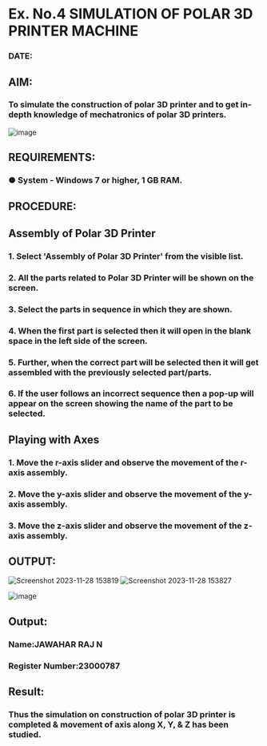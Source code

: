 # Ex. No.4 SIMULATION OF POLAR 3D PRINTER MACHINE

### DATE: 

## AIM:
### To simulate the construction of polar 3D printer and to get in-depth knowledge of mechatronics of polar 3D printers.

![image](https://github.com/Sellakumar1987/Ex.-No.-4---SIMULATION-OF-POLAR-3D-PRINTER-MACHINE/assets/113594316/b551f195-9877-49a2-99bb-a9efcfb3381a)

## REQUIREMENTS:
### ●	System - Windows 7 or higher, 1 GB RAM.

## PROCEDURE:

## Assembly of Polar 3D Printer
### 1.	Select 'Assembly of Polar 3D Printer' from the visible list.
### 2.	All the parts related to Polar 3D Printer will be shown on the screen.
### 3.	Select the parts in sequence in which they are shown.
### 4.	When the first part is selected then it will open in the blank space in the left side of the screen.
### 5.	Further, when the correct part will be selected then it will get assembled with the previously selected part/parts.
### 6.	If the user follows an incorrect sequence then a pop-up will appear on the screen showing the name of the part to be selected.

## Playing with Axes
### 1.	Move the r-axis slider and observe the movement of the r-axis assembly.
### 2.	Move the y-axis slider and observe the movement of the y-axis assembly.
### 3.	Move the z-axis slider and observe the movement of the z-axis assembly.

## OUTPUT:

![Screenshot 2023-11-28 153819](https://github.com/Jawaharraj27/Ex.-No.-4---SIMULATION-OF-POLAR-3D-PRINTER-MACHINE/assets/139842416/054e5ea5-d8f7-462f-b384-76175edec586)
![Screenshot 2023-11-28 153827](https://github.com/Jawaharraj27/Ex.-No.-4---SIMULATION-OF-POLAR-3D-PRINTER-MACHINE/assets/139842416/1c7171f4-9811-457d-bec1-cefd3ec848b2)



![image](https://github.com/Sellakumar1987/Ex.-No.-4---SIMULATION-OF-POLAR-3D-PRINTER-MACHINE/assets/113594316/88273b69-4e7d-4f42-9115-fb07ac22e4ec)

## Output:

### Name:JAWAHAR RAJ N
### Register Number:23000787

## Result: 
### Thus the simulation on construction of polar 3D printer is completed & movement of axis along X, Y, & Z has been studied.
